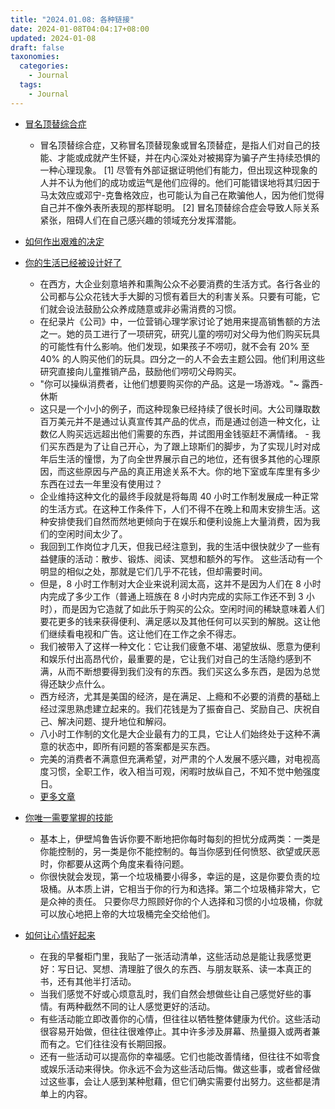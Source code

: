 ```yaml
---
title: "2024.01.08: 各种链接"
date: 2024-01-08T04:04:17+08:00
updated: 2024-01-08
draft: false
taxonomies:
  categories:
    - Journal
  tags:
    - Journal
---
```


- [冒名顶替综合症](https://en.wikipedia.org/wiki/Impostor_syndrome)

  - 冒名顶替综合症，又称冒名顶替现象或冒名顶替症，是指人们对自己的技能、才能或成就产生怀疑，并在内心深处对被揭穿为骗子产生持续恐惧的一种心理现象。 [1] 尽管有外部证据证明他们有能力，但出现这种现象的人并不认为他们的成功或运气是他们应得的。他们可能错误地将其归因于马太效应或邓宁-克鲁格效应，也可能认为自己在欺骗他人，因为他们觉得自己并不像外表所表现的那样聪明。 [2] 冒名顶替综合症会导致人际关系紧张，阻碍人们在自己感兴趣的领域充分发挥潜能。

- [如何作出艰难的决定](https://vasilishynkarenka.com/how-to-make-hard-decisions/)
- [你的生活已经被设计好了](https://www.raptitude.com/2010/07/your-lifestyle-has-already-been-designed/)

  - 在西方，大企业刻意培养和熏陶公众不必要消费的生活方式。各行各业的公司都与公众花钱大手大脚的习惯有着巨大的利害关系。只要有可能，它们就会设法鼓励公众养成随意或非必需消费的习惯。
  - 在纪录片《公司》中，一位营销心理学家讨论了她用来提高销售额的方法之一。她的员工进行了一项研究，研究儿童的唠叨对父母为他们购买玩具的可能性有什么影响。他们发现，如果孩子不唠叨，就不会有 20% 至 40% 的人购买他们的玩具。四分之一的人不会去主题公园。他们利用这些研究直接向儿童推销产品，鼓励他们唠叨父母购买。
  - "你可以操纵消费者，让他们想要购买你的产品。这是一场游戏。"~ 露西-休斯
  - 这只是一个小小的例子，而这种现象已经持续了很长时间。大公司赚取数百万美元并不是通过认真宣传其产品的优点，而是通过创造一种文化，让数亿人购买远远超出他们需要的东西，并试图用金钱驱赶不满情绪。 - 我们买东西是为了让自己开心，为了跟上琼斯们的脚步，为了实现儿时对成年后生活的憧憬，为了向全世界展示自己的地位，还有很多其他的心理原因，而这些原因与产品的真正用途关系不大。你的地下室或车库里有多少东西在过去一年里没有使用过？
  - 企业维持这种文化的最终手段就是将每周 40 小时工作制发展成一种正常的生活方式。在这种工作条件下，人们不得不在晚上和周末安排生活。这种安排使我们自然而然地更倾向于在娱乐和便利设施上大量消费，因为我们的空闲时间太少了。
  - 我回到工作岗位才几天，但我已经注意到，我的生活中很快就少了一些有益健康的活动：散步、锻炼、阅读、冥想和额外的写作。 这些活动有一个明显的相似之处，那就是它们几乎不花钱，但却需要时间。
  - 但是，8 小时工作制对大企业来说利润太高，这并不是因为人们在 8 小时内完成了多少工作（普通上班族在 8 小时内完成的实际工作还不到 3 小时），而是因为它造就了如此乐于购买的公众。空闲时间的稀缺意味着人们要花更多的钱来获得便利、满足感以及其他任何可以买到的解脱。这让他们继续看电视和广告。这让他们在工作之余不得志。
  - 我们被带入了这样一种文化：它让我们疲惫不堪、渴望放纵、愿意为便利和娱乐付出高昂代价，最重要的是，它让我们对自己的生活隐约感到不满，从而不断想要得到我们没有的东西。我们买这么多东西，是因为总觉得还缺少点什么。
  - 西方经济，尤其是美国的经济，是在满足、上瘾和不必要的消费的基础上经过深思熟虑建立起来的。我们花钱是为了振奋自己、奖励自己、庆祝自己、解决问题、提升地位和解闷。
  - 八小时工作制的文化是大企业最有力的工具，它让人们始终处于这种不满意的状态中，即所有问题的答案都是买东西。
  - 完美的消费者不满意但充满希望，对严肃的个人发展不感兴趣，对电视高度习惯，全职工作，收入相当可观，闲暇时放纵自己，不知不觉中勉强度日。
  - [更多文章](https://www.raptitude.com/2021/02/most-helpful-posts/)

- [你唯一需要掌握的技能](https://www.raptitude.com/2017/03/only-thing-get-good-at/)

  - 基本上，伊壁鸠鲁告诉你要不断地把你每时每刻的担忧分成两类：一类是你能控制的，另一类是你不能控制的。每当你感到任何愤怒、欲望或厌恶时，你都要从这两个角度来看待问题。
  - 你很快就会发现，第一个垃圾桶要小得多，幸运的是，这是你要负责的垃圾桶。从本质上讲，它相当于你的行为和选择。第二个垃圾桶非常大，它是众神的责任。 只要你尽力照顾好你的个人选择和习惯的小垃圾桶，你就可以放心地把上帝的大垃圾桶完全交给他们。

- [如何让心情好起来](https://www.raptitude.com/2020/06/how-to-feel-better-when-you-dont-know-whats-wrong/)
  - 在我的早餐柜门里，我贴了一张活动清单，这些活动总是能让我感觉更好：写日记、冥想、清理脏了很久的东西、与朋友联系、读一本真正的书，还有其他半打活动。
  - 当我们感觉不好或心烦意乱时，我们自然会想做些让自己感觉好些的事情。有两种截然不同的让人感觉更好的活动。
  - 有些活动能立即改善你的心情，但往往以牺牲整体健康为代价。这些活动很容易开始做，但往往很难停止。其中许多涉及屏幕、热量摄入或两者兼而有之。它们往往没有长期回报。
  - 还有一些活动可以提高你的幸福感。它们也能改善情绪，但往往不如零食或娱乐活动来得快。你永远不会为这些活动后悔。做这些事，或者曾经做过这些事，会让人感到某种慰藉，但它们确实需要付出努力。这些都是清单上的内容。
